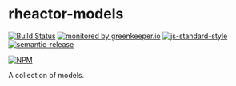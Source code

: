 # rheactor-models

[![Build Status](https://travis-ci.org/ResourcefulHumans/rheactor-models.svg?branch=master)](https://travis-ci.org/ResourcefulHumans/rheactor-models)
[![monitored by greenkeeper.io](https://img.shields.io/badge/greenkeeper.io-monitored-brightgreen.svg)](http://greenkeeper.io/) 
[![js-standard-style](https://img.shields.io/badge/code%20style-standard-brightgreen.svg)](http://standardjs.com/)
[![semantic-release](https://img.shields.io/badge/semver-semantic%20release-e10079.svg)](https://github.com/semantic-release/semantic-release)

[![NPM](https://nodei.co/npm/rheactor-models.png?downloads=true&downloadRank=true&stars=true)](https://nodei.co/npm/rheactor-models/)

A collection of models.
